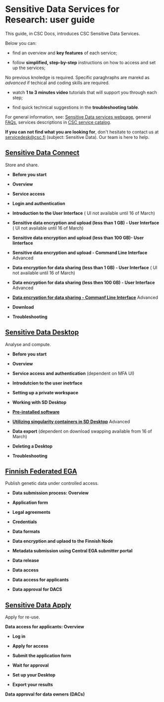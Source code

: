 
# Sensitive Data Services for Research: user guide

This guide, in CSC Docs, introduces CSC Sensitive Data Services. 

Below you can:

* find an overview and **key features** of each service;

* follow **simplified, step-by-step** instructions on how to access and set up the services;

No previous knoledge is required. Specific paraghraphs are marekd as *advanced* if techical and coding skills are required. 

* watch **1 to 3 minutes video** tutorials that will support you through each step;



* find quick technical suggestions in the **troubleshooting table**.


For general information, see:
[Sensitive Data services webpage](https://research.csc.fi/sensitive-data-services-for-research), general [FAQs](../sensitive-data/faq_index.md), services descriptions in [CSC service catalog](https://research.csc.fi/service-catalog).


**If you can not find what you are looking for**, don't hesitate to contact us at servicedesk@csc.fi (subject: Sensitive Data). Our team is here to help.


  
## [Sensitive Data Connect](./sd_connect.md)
Store and share.
   
 * **Before you start**
 
 * **Overview**

 * **Service access**
 
 * **Login and authentication** 
   
 * **Introduction to the User Interface** ( UI not available until 16 of March)
   
 * **Sensitive data encryption and upload (less than 1 GB) - User Interface** ( UI not available until 16 of March)
 
 * **Sensitive data encryption and upload (less than 100 GB)- User Iinterface**
 
 * **Sensitive data encryption and upload - Command Line Interface** Advanced
       
 * **Data encryption for data sharing (less than 1 GB) - User Interface** ( UI not available until 16 of March)
 
 * **Data encryption for data sharing (less then 100 GB) -  User Interface** Advanced
 
 * [**Data encryption for data sharing - Commanf Line Interface**](./crypt4gh_client.md ) Advanced
 
 * **Download**

 * **Troubleshooting**
 

  

## [Sensitive Data Desktop](./sd_desktop.md)
Analyse and compute.

  * **Before you start**
  
  * **Overview**
 
  * **Service access and authentication** (dependent on MFA UI)

  * **Introdutcion to the user inetrface**

  * **Setting up a private workspace** 

  * **Working with SD Desktop**

  * [**Pre-installed software**](./pre-installed_software.md)
  
  * [**Utilizing singularity containers in SD Desktop**](sd-desktop-singularity.md) Advanced

  * **Data export** (dependent on download swapping available from 16 of March)

  * **Deleting a Desktop** 
  
  * **Troubleshooting**
  
  

  
  
## [Finnish Federated EGA](./federatedega.md)
Publish genetic data under controlled access.
 
*  **Data submission process: Overview**

* **Application form**

* **Legal agreements**

* **Credentials**

* **Data formats**

* **Data encryption and uplaod to the Finnish Node**
          
 * **Metadata submission using Central EGA submitter portal**
 
 * **Data release**

* **Data access**

* **Data access for applicants**

* **Data approval for DACS**
  
  
  
## [Sensitive Data Apply](./sd-apply.md)
Apply for re-use.
  
  **Data access for applicants: Overview**
  
  * **Log in**
  
  * **Apply for access**
  
  * **Submit the application form**
  
  * **Wait for approval**
  
  * **Set up your Desktop**
  
  * **Export your results**
  
  **Data approval for data owners (DACs)**







  

  












  

